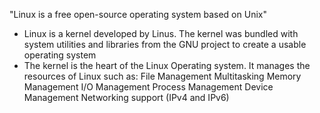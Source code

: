"Linux is a free open-source operating system based on Unix"
- Linux is a kernel developed by Linus. The kernel was bundled with system utilities and libraries from the GNU project to create a usable operating system
- The kernel is the heart of the Linux Operating system. It manages the resources of Linux such as:
     File Management
     Multitasking
     Memory Management
     I/O Management
     Process Management
     Device Management
     Networking support (IPv4 and IPv6)
